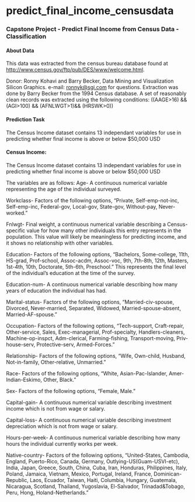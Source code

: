 # predict_final_income_censusdata
### Capstone Project - Predict Final Income from Census Data - Classification
#### About Data
This data was extracted from the census bureau database found at http://www.census.gov/ftp/pub/DES/www/welcome.html.

Donor: Ronny Kohavi and Barry Becker, Data Mining and Visualization Silicon Graphics.
e-mail: ronnyk@sgi.com for questions.
Extraction was done by Barry Becker from the 1994 Census database. A set of reasonably clean records was extracted using the following conditions: ((AAGE>16) && (AGI>100) && (AFNLWGT>1)&& (HRSWK>0))

#### Prediction Task
The Census Income dataset contains 13 independant variables for use in predicting whether final income is above or below $50,000 USD

#### Census Income:
The Census Income dataset contains 13 independant variables for use in predicting whether final income is above or below $50,000 USD

The variables are as follows:
Age- A continuous numerical variable representing the age of the individual surveyed.

Workclass- Factors of the following options, “Private, Self-emp-not-inc, Self-emp-inc, Federal-gov, Local-gov, State-gov, Without-pay, Never-worked.”

Fnlwgt- Final weight, a continuous numerical variable describing a Census-specific value for how many other individuals this entry represents in the population. This value will likely be meaningless for predicting income, and it shows no relationship with other variables.

Education- Factors of the following options, “Bachelors, Some-college, 11th, HS-grad, Prof-school, Assoc-acdm, Assoc-voc, 9th, 7th-8th, 12th, Masters, 1st-4th, 10th, Doctorate, 5th-6th, Preschool.” This represents the final level of the individual’s education at the time of the survey.

Education-num- A continuous numerical variable describing how many years of education the individual has had.

Marital-status- Factors of the following options, “Married-civ-spouse, Divorced, Never-married, Separated, Widowed, Married-spouse-absent, Married-AF-spouse.”

Occupation- Factors of the following options, “Tech-support, Craft-repair, Other-service, Sales, Exec-managerial, Prof-specialty, Handlers-cleaners, Machine-op-inspct, Adm-clerical, Farming-fishing, Transport-moving, Priv-house-serv, Protective-serv, Armed-Forces.”

Relationship- Factors of the following options, “Wife, Own-child, Husband, Not-in-family, Other-relative, Unmarried.”

Race- Factors of the following options, “White, Asian-Pac-Islander, Amer-Indian-Eskimo, Other, Black.”

Sex- Factors of the following options, “Female, Male.”

Capital-gain- A continuous numerical variable describing investment income which is not from wage or salary.

Capital-loss- A continuous numerical variable describing investment depreciation which is not from wage or salary.

Hours-per-week- A continuous numerical variable describing how many hours the individual currently works per week.

Native-country- Factors of the following options, “United-States, Cambodia, England, Puerto-Rico, Canada, Germany, Outlying-US(Guam-USVI-etc), India, Japan, Greece, South, China, Cuba, Iran, Honduras, Philippines, Italy, Poland, Jamaica, Vietnam, Mexico, Portugal, Ireland, France, Dominican-Republic, Laos, Ecuador, Taiwan, Haiti, Columbia, Hungary, Guatemala, Nicaragua, Scotland, Thailand, Yugoslavia, El-Salvador, Trinadad&Tobago, Peru, Hong, Holand-Netherlands.”

